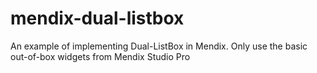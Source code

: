 # mendix-dual-listbox
An example of implementing Dual-ListBox in Mendix. Only use the basic out-of-box widgets from Mendix Studio Pro
